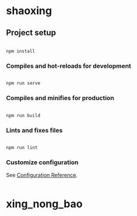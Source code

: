 <!-- 预览的获取 ref，undefined -->

<!-- 分享二维码 -->

<!-- 农事记录 无数据 -->

# shaoxing

## Project setup

```

npm install

```

### Compiles and hot-reloads for development

```

npm run serve

```

### Compiles and minifies for production

```

npm run build

```

### Lints and fixes files

```

npm run lint

```

### Customize configuration

See [Configuration Reference](https://cli.vuejs.org/config/).

```

```
# xing_nong_bao
